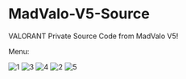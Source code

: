 # MadValo-V5-Source
VALORANT Private Source Code from MadValo V5!

Menu:




![1](https://user-images.githubusercontent.com/116123222/196558850-3e50cbf6-ab3b-421c-bfc2-1fbaf6ef5b8e.png)
![3](https://user-images.githubusercontent.com/116123222/196558915-cd37f0c9-0377-4626-8833-6ba7cae9b4c7.png)
![4](https://user-images.githubusercontent.com/116123222/196558968-f6f86110-1f51-450d-8f2e-4b9c0e5e9f88.png)
![2](https://user-images.githubusercontent.com/116123222/196558971-43bb5593-9529-4c1e-9516-eb613c7d9d11.png)
![5](https://user-images.githubusercontent.com/116123222/196558982-0b03668c-babf-4e37-823d-28c8eeb03ba3.png)
